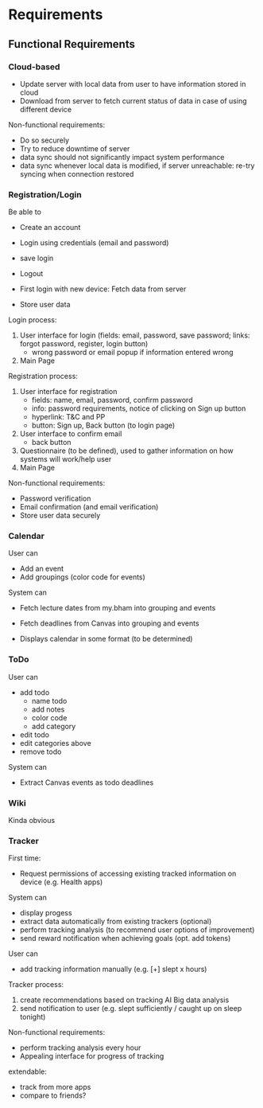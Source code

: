 # Requirements

## Functional Requirements

### Cloud-based

- Update server with local data from user to have information stored in cloud
- Download from server to fetch current status of data in case of using different device

Non-functional requirements:

- Do so securely
- Try to reduce downtime of server
- data sync should not significantly impact system performance
- data sync whenever local data is modified, if server unreachable: re-try syncing when connection restored


### Registration/Login

Be able to
- Create an account
- Login using credentials (email and password)
- save login
- Logout

- First login with new device: Fetch data from server

- Store user data

Login process:
1. User interface for login (fields: email, password, save password; links: forgot password, register, login button)
    - wrong password or email popup if information entered wrong
2. Main Page

Registration process:
1. User interface for registration
   - fields: name, email, password, confirm password
   - info: password requirements, notice of clicking on Sign up button
   - hyperlink: T&C and PP
   - button: Sign up, Back button (to login page)
2. User interface to confirm email
   - back button
3. Questionnaire (to be defined), used to gather information on how systems will work/help user
4. Main Page


Non-functional requirements:

- Password verification
- Email confirmation (and email verification)
- Store user data securely


### Calendar

User can
- Add an event
- Add groupings (color code for events)

System can
- Fetch lecture dates from my.bham into grouping and events
- Fetch deadlines from Canvas into grouping and events

- Displays calendar in some format (to be determined)

### ToDo

User can
- add todo
    - name todo
    - add notes
    - color code
    - add category
- edit todo
 - edit categories above
- remove todo

System can
- Extract Canvas events as todo deadlines

### Wiki

Kinda obvious

### Tracker

First time:
- Request permissions of accessing existing tracked information on device (e.g. Health apps)

System can
- display progess
- extract data automatically from existing trackers (optional)
- perform tracking analysis (to recommend user options of improvement)
- send reward notification when achieving goals (opt. add tokens)

User can
- add tracking information manually (e.g. [+] slept x hours)

Tracker process:
1. create recommendations based on tracking AI Big data analysis
2. send notification to user (e.g. slept sufficiently / caught up on sleep tonight)

Non-functional requirements:

- perform tracking analysis every hour
- Appealing interface for progress of tracking

extendable: 
- track from more apps
- compare to friends?